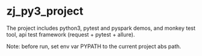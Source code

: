 # zj_py3_project

The project includes python3, pytest and pyspark demos, and monkey test tool, api test framework (request + pytest + allure).

Note: before run, set env var PYPATH to the current project abs path.

